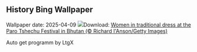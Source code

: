 ## History Bing Wallpaper
Wallpaper date: 2025-04-09
![](https://www.bing.com/th?id=OHR.ParoTsechu_EN-US0177055246_UHD.jpg&w=1000)Download: [Women in traditional dress at the Paro Tshechu Festival in Bhutan (© Richard I'Anson/Getty Images)](https://www.bing.com/th?id=OHR.ParoTsechu_EN-US0177055246_UHD.jpg)

Auto get programm by LtgX
